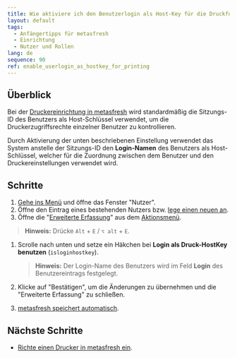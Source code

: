 ```yaml
---
title: Wie aktiviere ich den Benutzerlogin als Host-Key für die Druckfunktion?
layout: default
tags:
  - Anfängertipps für metasfresh
  - Einrichtung
  - Nutzer und Rollen
lang: de
sequence: 90
ref: enable_userlogin_as_hostkey_for_printing
---
```


## Überblick
Bei der [Druckereinrichtung in metasfresh](PDF_Drucker_Einrichtung_Guide) wird standardmäßig die Sitzungs-ID des Benutzers als Host-Schlüssel verwendet, um die Druckerzugriffsrechte einzelner Benutzer zu kontrollieren.

Durch Aktivierung der unten beschriebenen Einstellung verwendet das System anstelle der Sitzungs-ID den **Login-Namen** des Benutzers als Host-Schlüssel, welcher für die Zuordnung zwischen dem Benutzer und den Druckereinstellungen verwendet wird.

## Schritte
1. [Gehe ins Menü](Menu) und öffne das Fenster "Nutzer".
1. Öffne den Eintrag eines bestehenden Nutzers bzw. [lege einen neuen an](Nutzer_anlegen).
1. Öffne die "[Erweiterte Erfassung](Ansichten#erw-erfassung)" aus dem [Aktionsmenü](AktionStarten#aktionsmenue).
 >**Hinweis:** Drücke `Alt` + `E` / `⌥ alt` + `E`.

1. Scrolle nach unten und setze ein Häkchen bei **Login als Druck-HostKey benutzen** (`isloginhostkey`).
    >**Hinweis:** Der Login-Name des Benutzers wird im Feld **Login** des Benutzereintrags festgelegt.

1. Klicke auf "Bestätigen", um die Änderungen zu übernehmen und die "Erweiterte Erfassung" zu schließen.
1. [metasfresh speichert automatisch](Speicheranzeige).

## Nächste Schritte
- [Richte einen Drucker in metasfresh ein](PDF_Drucker_Einrichtung_Guide).
